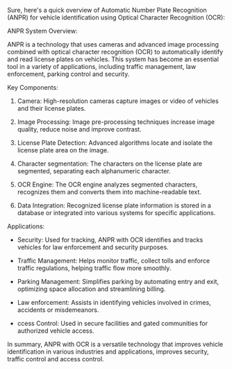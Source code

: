 Sure, here's a quick overview of Automatic Number Plate Recognition (ANPR) for vehicle identification using Optical Character Recognition (OCR):

ANPR System Overview:

ANPR is a technology that uses cameras and advanced image processing combined with optical character recognition (OCR) to automatically identify and read license plates on vehicles. This system has become an essential tool in a variety of applications, including traffic management, law enforcement, parking control and security.

Key Components:

1. Camera: High-resolution cameras capture images or video of vehicles and their license plates.

2. Image Processing: Image pre-processing techniques increase image quality, reduce noise and improve contrast.

3. License Plate Detection: Advanced algorithms locate and isolate the license plate area on the image.

4. Character segmentation: The characters on the license plate are segmented, separating each alphanumeric character.

5. OCR Engine: The OCR engine analyzes segmented characters, recognizes them and converts them into machine-readable text.

6. Data Integration: Recognized license plate information is stored in a database or integrated into various systems for specific applications.

Applications:

- Security: Used for tracking, ANPR with OCR identifies and tracks vehicles for law enforcement and security purposes.

- Traffic Management: Helps monitor traffic, collect tolls and enforce traffic regulations, helping traffic flow more smoothly.

- Parking Management: Simplifies parking by automating entry and exit, optimizing space allocation and streamlining billing.

- Law enforcement: Assists in identifying vehicles involved in crimes, accidents or misdemeanors.

- ccess Control: Used in secure facilities and gated communities for authorized vehicle access.

In summary, ANPR with OCR is a versatile technology that improves vehicle identification in various industries and applications, improves security, traffic control and access control.
